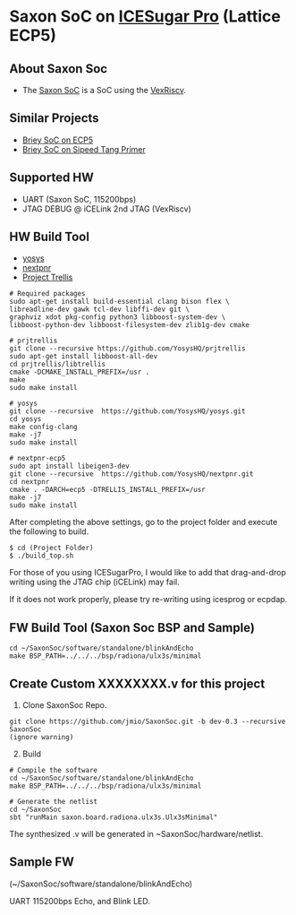 # Saxon SoC on [ICESugar Pro](https://github.com/wuxx/icesugar-pro) (Lattice ECP5)


## About Saxon Soc
+ The [Saxon SoC](https://github.com/SpinalHDL/SaxonSoc) is a SoC using the [VexRiscv](https://github.com/SpinalHDL/VexRiscv).

## Similar Projects
- [Briey SoC on ECP5](https://github.com/jmio/ECP5_Brieysoc)
- [Briey SoC on Sipeed Tang Primer](https://github.com/jmio/testvex)
## Supported HW
+ UART (Saxon SoC, 115200bps)
+ JTAG DEBUG @ iCELink 2nd JTAG (VexRiscv)

## HW Build Tool
+ [yosys](https://github.com/YosysHQ/yosys)
+ [nextpnr](https://github.com/YosysHQ/nextpnr)
+ [Project Trellis](https://github.com/YosysHQ/prjtrellis)

```
# Required packages
sudo apt-get install build-essential clang bison flex \
libreadline-dev gawk tcl-dev libffi-dev git \
graphviz xdot pkg-config python3 libboost-system-dev \
libboost-python-dev libboost-filesystem-dev zlib1g-dev cmake
```
```
# prjtrellis
git clone --recursive https://github.com/YosysHQ/prjtrellis
sudo apt-get install libboost-all-dev
cd prjtrellis/libtrellis
cmake -DCMAKE_INSTALL_PREFIX=/usr .
make
sudo make install

# yosys
git clone --recursive  https://github.com/YosysHQ/yosys.git
cd yosys
make config-clang
make -j7
sudo make install

# nextpnr-ecp5
sudo apt install libeigen3-dev
git clone --recursive  https://github.com/YosysHQ/nextpnr.git
cd nextpnr
cmake . -DARCH=ecp5 -DTRELLIS_INSTALL_PREFIX=/usr
make -j7
sudo make install
```

After completing the above settings, go to the project folder and execute the following to build.

```
$ cd (Project Folder)
$ ./build_top.sh
```

For those of you using ICESugarPro, I would like to add that drag-and-drop writing using the JTAG chip (iCELink) may fail.

If it does not work properly, please try re-writing using icesprog or ecpdap.

## FW Build Tool (Saxon Soc BSP and Sample)
```
cd ~/SaxonSoc/software/standalone/blinkAndEcho
make BSP_PATH=../../../bsp/radiona/ulx3s/minimal
```

## Create Custom XXXXXXXX.v for this project
1. Clone SaxonSoc Repo.
```
git clone https://github.com/jmio/SaxonSoc.git -b dev-0.3 --recursive SaxonSoc
(ignore warning)
```

2. Build
```
# Compile the software
cd ~/SaxonSoc/software/standalone/blinkAndEcho
make BSP_PATH=../../../bsp/radiona/ulx3s/minimal

# Generate the netlist
cd ~/SaxonSoc
sbt "runMain saxon.board.radiona.ulx3s.Ulx3sMinimal"
```
The synthesized .v will be generated in ~SaxonSoc/hardware/netlist.

## Sample FW
(~/SaxonSoc/software/standalone/blinkAndEcho)

UART 115200bps Echo, and Blink LED.
